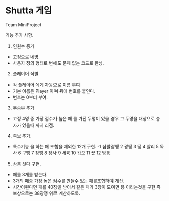 # Shutta 게임
Team MiniProject

기능 추가 사항.

1. 인원수 증가
 - 고정으로 네명.
 - 사용자 정의 형태로 변해도 문제 없는 코드로 완성.

2. 플레이어 식별
 - 각 플레이어 에게 자동으로 이름 부여
 - 기본 이름은 Player 이며 뒤에 번호를 붙인다.
 - 번호는 0부터 부여. 

3. 무승부 추가
 - 고정 4명 중 가장 점수가 높은 패 를 가진 두명이 있을 경우
   그 두명을 대상으로 승자가 있을때 까지 리겜.
   
4. 족보 추가.
 - 특수기능 을 하는 패 조합을 제외한 12개 구현.
 -1	삼팔광땡	2	광땡 3	땡  4	알리    5	독사 6	구삥
  7	장삥 	 8	장사 9 세륙 	10	갑오		11	끗 	12	망통	

5. 삼봉 섯다 구현.
 - 패를 3개를 받는다.
 - 3개의 패중 가장 높은 점수를 만들수 있는 패를조합하여 계산.
 - 시간이된다면 패를 40장을 받아서 같은 패가 3장이 모이면 봉 이라는것을 구현
   족보상으로는 38광땡 위로 계산하도록.
